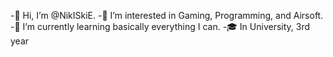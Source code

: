 -👋 Hi, I’m @NikISkiE.
-👀 I’m interested in Gaming, Programming, and Airsoft.
-🌱 I’m currently learning basically everything I can.
-🎓 In University, 3rd year

<!---
NikISkiE/NikISkiE is a ✨ special ✨ repository because its `README.md` (this file) appears on your GitHub profile.
You can click the Preview link to take a look at your changes.
--->
